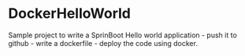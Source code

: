 # DockerHelloWorld


Sample project to write a SprinBoot Hello world application - 
push it to github - 
write a dockerfile - 
deploy the code using docker.
